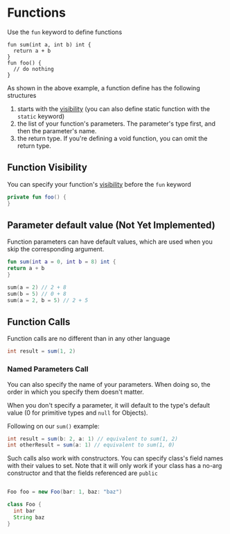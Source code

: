 # Functions

Use the `fun` keyword to define functions

```marcel
fun sum(int a, int b) int {
  return a + b
}
fun foo() {
  // do nothing
}
```

As shown in the above example, a function define has the following structures
1. starts with the [visibility](./visibility.md)  (you can also define static function with the `static` keyword)
2. the list of your function's parameters. The parameter's type first, and then the parameter's name.
3. the return type. If you're defining a void function, you can omit the return type.



## Function Visibility

You can specify your function's [visibility](./visibility.md) before the `fun` keyword

```kotlin
private fun foo() {
}
```

## Parameter default value (Not Yet Implemented)
Function parameters can have default values, which are used when you skip the corresponding argument.

```kotlin
fun sum(int a = 0, int b = 8) int {
return a + b
}

sum(a = 2) // 2 + 8
sum(b = 5) // 0 + 8
sum(a = 2, b = 5) // 2 + 5
```


## Function Calls
Function calls are no different than  in any other language

```groovy
int result = sum(1, 2)
```

### Named Parameters Call
You can also specify the name of your parameters. When doing so, the order in which
you specify them doesn't matter.

When you don't specify a parameter, it will default to the type's default value
(0 for primitive types and `null` for Objects).

Following on our `sum()` example:
```groovy
int result = sum(b: 2, a: 1) // equivalent to sum(1, 2)
int otherResult = sum(a: 1) // equivalent to sum(1, 0)
```


Such calls also work with constructors. You can specify class's field names with their values to set.
Note that it will only work if your class has a no-arg constructor and that the fields referenced are `public`



```groovy

Foo foo = new Foo(bar: 1, baz: "baz")

class Foo {
  int bar
  String baz
}
```